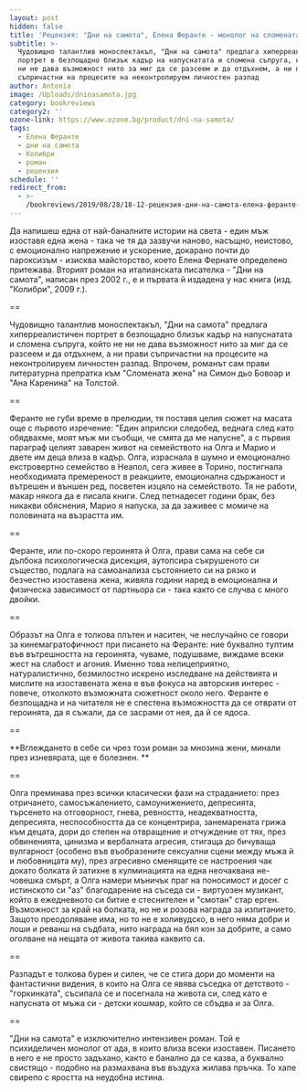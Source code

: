 ```yaml
---
layout: post
hidden: false
title: 'Рецензия: "Дни на самота", Елена Феранте - монолог на сломената жена'
subtitle: >-
  Чудовищно талантлив моноспектакъл, "Дни на самота" предлага хиперреалистичен
  портрет в безпощадно близък кадър на напуснатата и сломена съпруга, който не
  ни не дава възможност нито за миг да се разсеем и да отдъхнем, а ни прави
  съпричастни на процесите на неконтролируем личностен разпад
author: Antonia
image: /Uploads/dninasamota.jpg
category: bookreviews
category2: ''
ozone-link: https://www.ozone.bg/product/dni-na-samota/
tags:
  - Елена Феранте
  - дни на самота
  - Колибри
  - роман
  - рецензия
schedule: ''
redirect_from:
  - >-
    /bookreviews/2019/08/28/18-12-рецензия-дни-на-самота-елена-феранте-монолог-на-сломената-жена
---
```

Да напишеш една от най-баналните истории на света - един мъж изоставя една жена - така че тя да зазвучи наново, насъщно, неистово, с емоционално напрежение и ускорение, докарано почти до пароксизъм - изисква майсторство, което Елена Фернате определено притежава. Вторият роман на италианската писателка - "Дни на самота", написан през 2002 г., е и първата й издадена у нас книга (изд. "Колибри", 2009 г.). 

\==

Чудовищно талантлив моноспектакъл, "Дни на самота" предлага хиперреалистичен портрет в безпощадно близък кадър на напуснатата и сломена съпруга, който не ни не дава възможност нито за миг да се разсеем и да отдъхнем, а ни прави съпричастни на процесите на неконтролируем личностен разпад. Впрочем, романът сам прави литературна препратка към "Сломената жена" на Симон дьо Бовоар и "Ана Каренина" на Толстой. 

\==

Феранте не губи време в прелюдии, тя поставя целия сюжет на масата още с първото изречение: "Един априлски следобед, веднага след като обядвахме, моят мъж ми съобщи, че смята да ме напусне", а с първия параграф целият заварен живот на семейството на Олга и Марио и двете им деца влиза в кадър. Олга, израснала в шумно и емоционално екстровертно семейство в Неапол, сега живее в Торино, постигнала необходимата премереност в реакциите, емоционална сдържаност и вътрешен и външен ред, посветен изцяло на семейството. Тя не работи, макар някога да е писала книги. След петнадесет години брак, без никакви обяснения, Марио я напуска, за да заживее с момиче на половината на възрастта им. 

\==

Феранте, или по-скоро героинята й Олга, прави сама на себе си дълбока психологическа дисекция, аутопсира съкрушеното си същество, подлага на самоанализа състоянието си на рязко и безчестно изоставена жена, живяла години наред в емоционална и физическа зависимост от партньора си - така както се случва с много двойки. 

\==

Образът на Олга е толкова плътен и наситен, че неслучайно се говори за кинемагратофичност при писането на Феранте: ние буквално туптим във вътрешността на героинята, чуваме, подушваме, виждаме всеки жест на слабост и агония. Именно това нелицеприятно, натуралистично, безмилостно искрено изследване на действията и мислите на изоставената жена е във фокуса на авторския интерес - повече, отколкото възможната сюжетност около него. Феранте е безпощадна и на читателя не е спестена възможността да се отврати от героинята, да я съжали, да се засрами от нея, да й се ядоса. 

\==

**Вглеждането в себе си чрез този роман за мнозина жени, минали през изневярата, ще е болезнен. **

\==

Олга преминава през всички класически фази на страданието: през отричането, самосъжалението, самоунижението, депресията, търсенето на отговорност, гнева, ревността, неадекватността, депресията, неспособността да се концентрира, занемарената грижа към децата, дори до степен на отвращение и отчуждение от тях, през обвиненията, цинизма и вербалната агресия, стигаща до бичуваща вулгарност (особено във въобразените сексуални сцени между мъжа й и любовницата му), през агресивно сменящите се настроения чак докато болката й затихне в кулминацията на една неочаквана не-човешка смърт, а Олга намери мъничък праг на поносимост и досег с истинското си "аз" благодарение на съседа си - виртуозен музикант, който в ежедневното си битие е стеснителен и "смотан" стар ерген. Възможност за край на болката, но не и розова награда за изпитанието. Защото преодоляване има, но то не е холивудско, в него няма добри и лоши и реванш на съдбата, нито награда на бял кон за добрите, а само оголване на нещата от живота такива каквито са. 

\==

Разпадът е толкова бурен и силен, че се стига дори до моменти на фантастични видения, в които на Олга се явява съседка от детството - "горкинката", съсипала се и посегнала на живота си, след като е напусната от мъжа си - детски кошмар, който се сбъдва и за Олга.

\==

"Дни на самота" е изключително интензивен роман. Той е психиделичен монолог от ада, в които влиза всеки изоставен. Писането в него е не просто задъхано, както е банално да се казва, а буквално свистящо - подобно на размахвана във въздуха жилава пръчка. То хапе свирепо с яростта на неудобна истина.
